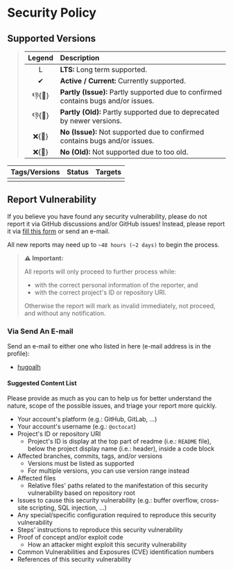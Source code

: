 # Security Policy

## Supported Versions

> | **Legend** | **Description** |
> |:-:|:--|
> | L | **LTS:** Long term supported. |
> | ✔ | **Active / Current:** Currently supported. |
> | 👎{🐛} | **Partly (Issue):** Partly supported due to confirmed contains bugs and/or issues. |
> | 👎{🧓} | **Partly (Old):** Partly supported due to deprecated by newer versions. |
> | ❌{🐛} | **No (Issue):** Not supported due to confirmed contains bugs and/or issues. |
> | ❌{🧓} | **No (Old):** Not supported due to too old. |

| **Tags/Versions** | **Status** | **Targets** |
|:-:|:-:|:-:|
|  |  |  |

## Report Vulnerability

If you believe you have found any security vulnerability, please do not report it via GitHub discussions and/or GitHub issues! Instead, please report it via [fill this form](https://forms.gle/iYjv8jGqkBzjy9yW9) or send an e-mail.

All new reports may need up to `~48 hours (~2 days)` to begin the process.

> **⚠ Important:**
>
> All reports will only proceed to further process while:
>
> - with the correct personal information of the reporter, and
> - with the correct project's ID or repository URI.
>
> Otherwise the report will mark as invalid immediately, not proceed, and without any notification.

### Via Send An E-mail

Send an e-mail to either one who listed in here (e-mail address is in the profile):

- [hugoalh](https://github.com/hugoalh)

#### Suggested Content List

Please provide as much as you can to help us for better understand the nature, scope of the possible issues, and triage your report more quickly.

- Your account's platform (e.g.: GitHub, GitLab, ...)
- Your account's username (e.g.: `@octocat`)
- Project's ID or repository URI
  - Project's ID is display at the top part of readme (i.e.: `README` file), below the project display name (i.e.: header), inside a code block
- Affected branches, commits, tags, and/or versions
  - Versions must be listed as supported
  - For multiple versions, you can use version range instead
- Affected files
  - Relative files' paths related to the manifestation of this security vulnerability based on repository root
- Issues to cause this security vulnerability (e.g.: buffer overflow, cross-site scripting, SQL injection, ...)
- Any special/specific configuration required to reproduce this security vulnerability
- Steps' instructions to reproduce this security vulnerability
- Proof of concept and/or exploit code
  - How an attacker might exploit this security vulnerability
- Common Vulnerabilities and Exposures (CVE) identification numbers
- References of this security vulnerability
